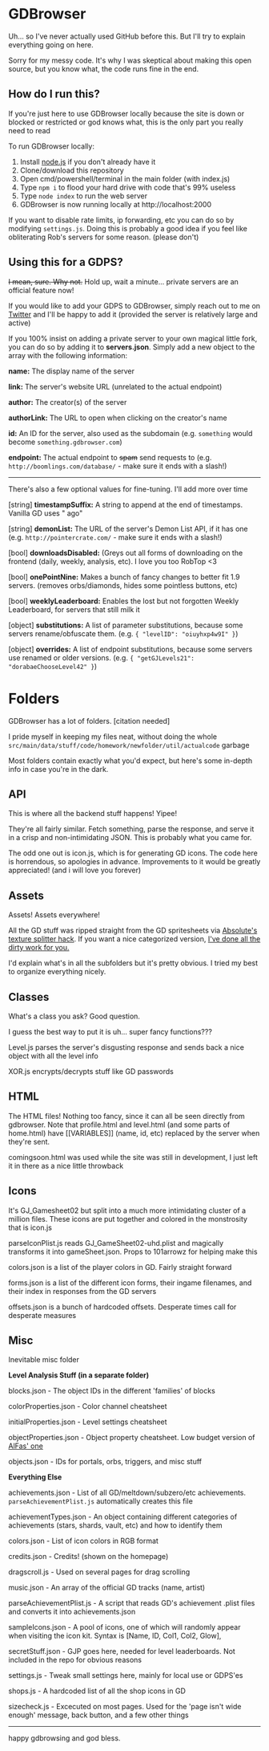 
# GDBrowser

  

Uh... so I've never actually used GitHub before this. But I'll try to explain everything going on here.

  

Sorry for my messy code. It's why I was skeptical about making this open source, but you know what, the code runs fine in the end.

  
  ## How do I run this?
If you're just here to use GDBrowser locally because the site is down or blocked or restricted or god knows what, this is the only part you really need to read


To run GDBrowser locally:
1) Install [node.js](https://nodejs.org/en/download/) if you don't already have it
2) Clone/download this repository  
3) Open cmd/powershell/terminal in the main folder (with index.js)
4) Type `npm i` to flood your hard drive with code that's 99% useless
5) Type `node index` to run the web server
6) GDBrowser is now running locally at http://localhost:2000


If you want to disable rate limits, ip forwarding, etc you can do so by modifying `settings.js`. Doing this is probably a good idea if you feel like obliterating Rob's servers for some reason. (please don't)


## Using this for a GDPS?

~~I mean, sure. Why not.~~
Hold up, wait a minute... private servers are an official feature now!


If you would like to add your GDPS to GDBrowser, simply reach out to me on [Twitter](https://twitter.com/TheRealGDColon) and I'll be happy to add it (provided the server is relatively large and active)
  
  
If you 100% insist on adding a private server to your own magical little fork, you can do so by adding it to **servers.json**. Simply add a new object to the array with the following information:




**name:** The display name of the server

**link:** The server's website URL (unrelated to the actual endpoint)

**author:** The creator(s) of the server

**authorLink:** The URL to open when clicking on the creator's name

**id:** An ID for the server, also used as the subdomain (e.g. `something` would become `something.gdbrowser.com`)

**endpoint:** The actual endpoint to ~~spam~~ send requests to (e.g. `http://boomlings.com/database/` - make sure it ends with a slash!)


----
There's also a few optional values for fine-tuning. I'll add more over time

[string] **timestampSuffix:** A string to append at the end of timestamps. Vanilla GD uses " ago" 

[string] **demonList:** The URL of the server's Demon List API, if it has one (e.g. `http://pointercrate.com/` - make sure it ends with a slash!)

[bool] **downloadsDisabled:** (Greys out all forms of downloading on the frontend (daily, weekly, analysis, etc). I love you too RobTop <3

[bool] **onePointNine:** Makes a bunch of fancy changes to better fit 1.9 servers. (removes orbs/diamonds, hides some pointless buttons, etc)

[bool] **weeklyLeaderboard:** Enables the lost but not forgotten Weekly Leaderboard, for servers that still milk it

[object] **substitutions:** A list of parameter substitutions, because some servers rename/obfuscate them. (e.g. `{ "levelID": "oiuyhxp4w9I" }`)

[object] **overrides:** A list of endpoint substitutions, because some servers use renamed or older versions. (e.g. `{ "getGJLevels21": "dorabaeChooseLevel42" }`)

  

# Folders

  

GDBrowser has a lot of folders. [citation needed]

I pride myself in keeping my files neat, without doing the whole `src/main/data/stuff/code/homework/newfolder/util/actualcode` garbage 

  

Most folders contain exactly what you'd expect, but here's some in-depth info in case you're in the dark.

  

## API

This is where all the backend stuff happens! Yipee!

  

They're all fairly similar. Fetch something, parse the response, and serve it in a crisp and non-intimidating JSON. This is probably what you came for.

  

The odd one out is icon.js, which is for generating GD icons. The code here is horrendous, so apologies in advance. Improvements to it would be greatly appreciated! (and i will love you forever)

  

## Assets

Assets! Assets everywhere!

  

All the GD stuff was ripped straight from the GD spritesheets via [Absolute's texture splitter hack](https://youtu.be/pYQgIyNhow8). If you want a nice categorized version, [I've done all the dirty work for you.](https://www.mediafire.com/file/4d99bw1zhwcl507/textures.zip/file)

  

I'd explain what's in all the subfolders but it's pretty obvious. I tried my best to organize everything nicely.

  

## Classes

What's a class you ask? Good question.

  

I guess the best way to put it is uh... super fancy functions???

  

Level.js parses the server's disgusting response and sends back a nice object with all the level info

  

XOR.js encrypts/decrypts stuff like GD passwords

  

## HTML

The HTML files! Nothing too fancy, since it can all be seen directly from gdbrowser. Note that profile.html and level.html (and some parts of home.html) have [[VARIABLES]] (name, id, etc) replaced by the server when they're sent.

  

comingsoon.html was used while the site was still in development, I just left it in there as a nice little throwback

  

## Icons

It's GJ_Gamesheet02 but split into a much more intimidating cluster of a million files. These icons are put together and colored in the monstrosity that is icon.js

  

parseIconPlist.js reads GJ_GameSheet02-uhd.plist and magically transforms it into gameSheet.json. Props to 101arrowz for helping make this


colors.json is a list of the player colors in GD. Fairly straight forward


forms.json is a list of the different icon forms, their ingame filenames, and their index in responses from the GD servers


offsets.json is a bunch of hardcoded offsets. Desperate times call for desperate measures

  

## Misc

Inevitable misc folder

  

**Level Analysis Stuff (in a separate folder)**

  

blocks.json - The object IDs in the different 'families' of blocks

  

colorProperties.json - Color channel cheatsheet

  

initialProperties.json - Level settings cheatsheet

  

objectProperties.json - Object property cheatsheet. Low budget version of [AlFas' one](https://github.com/AlFasGD/GDAPI/blob/master/GDAPI/GDAPI/Enumerations/GeometryDash/ObjectProperty.cs)

  

objects.json - IDs for portals, orbs, triggers, and misc stuff

  

**Everything Else**

  

achievements.json - List of all GD/meltdown/subzero/etc achievements. `parseAchievementPlist.js` automatically creates this file

  

achievementTypes.json - An object containing different categories of achievements (stars, shards, vault, etc) and how to identify them

  

colors.json - List of icon colors in RGB format

  

credits.json - Credits! (shown on the homepage)

  

dragscroll.js - Used on several pages for drag scrolling

  

music.json - An array of the official GD tracks (name, artist)

  

parseAchievementPlist.js - A script that reads GD's achievement .plist files and converts it into achievements.json

  

sampleIcons.json - A pool of icons, one of which will randomly appear when visiting the icon kit. Syntax is [Name, ID, Col1, Col2, Glow],

  

secretStuff.json - GJP goes here, needed for level leaderboards. Not included in the repo for obvious reasons

  

settings.js - Tweak small settings here, mainly for local use or GDPS'es

  

shops.js - A hardcoded list of all the shop icons in GD

  

sizecheck.js - Excecuted on most pages. Used for the 'page isn't wide enough' message, back button, and a few other things

  

---

  

happy gdbrowsing and god bless.